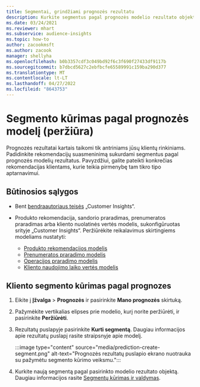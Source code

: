 ```yaml
---
title: Segmentai, grindžiami prognozės rezultatu
description: Kurkite segmentus pagal prognozės modelio rezultato objektą.
ms.date: 03/24/2021
ms.reviewer: mhart
ms.subservice: audience-insights
ms.topic: how-to
author: zacookmsft
ms.author: zacook
manager: shellyha
ms.openlocfilehash: b0b3357cdf3c049bd92f6c3f690f27433df9117b
ms.sourcegitcommit: b7dbcd5627c2ebfbcfe65589991c159ba290d377
ms.translationtype: MT
ms.contentlocale: lt-LT
ms.lasthandoff: 04/27/2022
ms.locfileid: "8643753"
---
```

# <a name="create-a-segment-based-on-a-prediction-model-preview"></a>Segmento kūrimas pagal prognozės modelį (peržiūra)

Prognozės rezultatai kartais taikomi tik antriniams jūsų klientų rinkiniams. Padidinkite rekomendacijų suasmeninimą sukurdami segmentus pagal prognozės modelių rezultatus. Pavyzdžiui, galite pateikti konkrečias rekomendacijas klientams, kurie teikia pirmenybę tam tikro tipo aptarnavimui. 

## <a name="prerequisites"></a>Būtinosios sąlygos

- Bent [bendraautoriaus teisės](permissions.md) „Customer Insights“.

- Produkto rekomendacija, sandorio praradimas, prenumeratos praradimas arba kliento nuolatinės vertės modelis, sukonfigūruotas srityje „Customer Insights“. Peržiūrėkite reikalavimus skirtingiems modeliams nustatyti:

  - [Produkto rekomendacijos modelis](predict-product-recommendation.md)
  - [Prenumeratos praradimo modelis](predict-subscription-churn.md)
  - [Operacijos praradimo modelis](predict-transactional-churn.md)
  - [Kliento naudojimo laiko vertės modelis](predict-customer-lifetime-value.md)

## <a name="create-a-customer-segment-based-on-predictions"></a>Kliento segmento kūrimas pagal prognozes

1. Eikite į **Įžvalga** > **Prognozės** ir pasirinkite **Mano prognozės** skirtuką.

1. Pažymėkite vertikalias elipses prie modelio, kurį norite peržiūrėti, ir pasirinkite **Peržiūrėti**.

1. Rezultatų puslapyje pasirinkite **Kurti segmentą**. Daugiau informacijos apie rezultatų puslapį rasite straipsnyje apie modelį.

   :::image type="content" source="media/prediction-create-segment.png" alt-text="Prognozės rezultatų puslapio ekrano nuotrauka su pažymėtu segmento kūrimo veiksmu.":::

1. Kurkite naują segmentą pagal pasirinkto modelio rezultato objektą. Daugiau informacijos rasite [Segmentų kūrimas ir valdymas](segments.md).